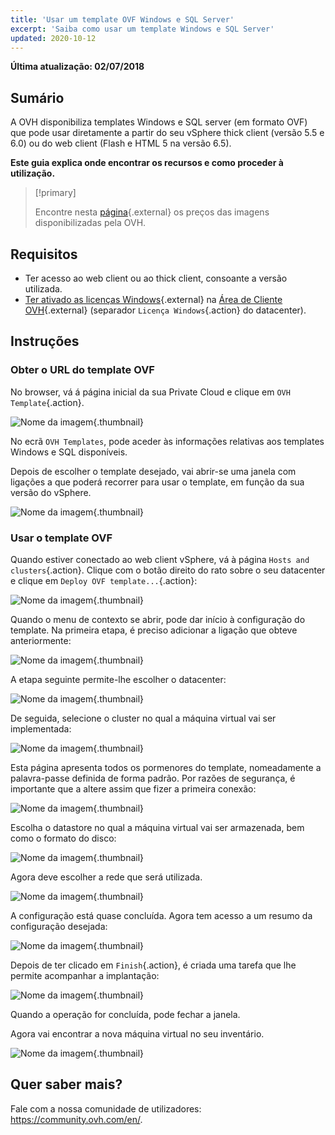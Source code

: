 ```yaml
---
title: 'Usar um template OVF Windows e SQL Server'
excerpt: 'Saiba como usar um template Windows e SQL Server'
updated: 2020-10-12
---
```


**Última atualização: 02/07/2018**

## Sumário

A OVH disponibiliza templates Windows e SQL server (em formato OVF) que pode usar diretamente a partir do seu vSphere thick client (versão 5.5 e 6.0) ou do web client (Flash e HTML 5 na versão 6.5).

**Este guia explica onde encontrar os recursos e como proceder à utilização.**

> [!primary]
> 
> Encontre nesta [página](https://www.ovh.pt/private-cloud/opcoes/imagens-licencas.xml){.external} os preços das imagens disponibilizadas pela OVH.
>

## Requisitos

- Ter acesso ao web client ou ao thick client, consoante a versão utilizada.
- [Ter ativado as licenças Windows](/pages/hosted_private_cloud/hosted_private_cloud_powered_by_vmware/manager_ovh_private_cloud#windows-licence){.external} na [Área de Cliente OVH](https://www.ovh.com/auth/?action=gotomanager&from=https://www.ovh.pt/&ovhSubsidiary=pt){.external} (separador `Licença Windows`{.action} do datacenter). 

## Instruções

### Obter o URL do template OVF

No browser, vá á página inicial da sua Private Cloud e clique em `OVH Template`{.action}.

![Nome da imagem](images/gatewayssl.png){.thumbnail}

No ecrã `OVH Templates`, pode aceder às informações relativas aos templates Windows e SQL disponíveis. 

Depois de escolher o template desejado, vai abrir-se uma janela com ligações a que poderá recorrer para usar o template, em função da sua versão do vSphere.

![Nome da imagem](images/copylink.png){.thumbnail}

### Usar o template OVF

Quando estiver conectado ao web client vSphere, vá à página `Hosts and clusters`{.action}. Clique com o botão direito do rato sobre o seu datacenter e clique em `Deploy OVF template...`{.action}:

![Nome da imagem](images/selectdeploy.png){.thumbnail}

Quando o menu de contexto se abrir, pode dar início à configuração do template. Na primeira etapa, é preciso adicionar a ligação que obteve anteriormente:

![Nome da imagem](images/puturl.png){.thumbnail}

A etapa seguinte permite-lhe escolher o datacenter:

![Nome da imagem](images/selectdatacenter.png){.thumbnail}

De seguida, selecione o cluster no qual a máquina virtual vai ser implementada:

![Nome da imagem](images/selectcluster.png){.thumbnail}

Esta página apresenta todos os pormenores do template, nomeadamente a palavra-passe definida de forma padrão.
 Por razões de segurança, é importante que a altere assim que fizer a primeira conexão:

![Nome da imagem](images/detailstemplate.png){.thumbnail}

Escolha o datastore no qual a máquina virtual vai ser armazenada, bem como o formato do disco:

![Nome da imagem](images/selectdatastore.png){.thumbnail}

Agora deve escolher a rede que será utilizada.

![Nome da imagem](images/selectnetwork.png){.thumbnail}

A configuração está quase concluída. Agora tem acesso a um resumo da configuração desejada:

![Nome da imagem](images/resume.png){.thumbnail}

Depois de ter clicado em `Finish`{.action}, é criada uma tarefa que lhe permite acompanhar a implantação:

![Nome da imagem](images/startdeploy.png){.thumbnail}

Quando a operação for concluída, pode fechar a janela.

Agora vai encontrar a nova máquina virtual no seu inventário.

![Nome da imagem](images/inventory.png){.thumbnail}

## Quer saber mais?

Fale com a nossa comunidade de utilizadores: <https://community.ovh.com/en/>.